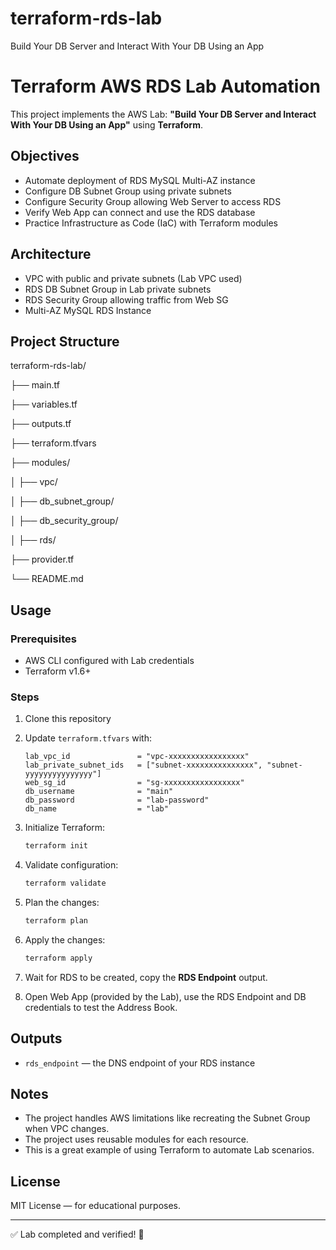 # terraform-rds-lab
Build Your DB Server and Interact With Your DB Using an App

# Terraform AWS RDS Lab Automation

This project implements the AWS Lab: **"Build Your DB Server and Interact With Your DB Using an App"** using **Terraform**.

## Objectives

- Automate deployment of RDS MySQL Multi-AZ instance
- Configure DB Subnet Group using private subnets
- Configure Security Group allowing Web Server to access RDS
- Verify Web App can connect and use the RDS database
- Practice Infrastructure as Code (IaC) with Terraform modules

## Architecture

- VPC with public and private subnets (Lab VPC used)
- RDS DB Subnet Group in Lab private subnets
- RDS Security Group allowing traffic from Web SG
- Multi-AZ MySQL RDS Instance

## Project Structure

terraform-rds-lab/

├── main.tf

├── variables.tf

├── outputs.tf

├── terraform.tfvars

├── modules/

│ ├── vpc/

│ ├── db_subnet_group/

│ ├── db_security_group/

│ ├── rds/

├── provider.tf

└── README.md


## Usage

### Prerequisites

- AWS CLI configured with Lab credentials
- Terraform v1.6+

### Steps

1. Clone this repository
2. Update `terraform.tfvars` with:

    ```hcl
    lab_vpc_id               = "vpc-xxxxxxxxxxxxxxxxx"
    lab_private_subnet_ids   = ["subnet-xxxxxxxxxxxxxxx", "subnet-yyyyyyyyyyyyyyy"]
    web_sg_id                = "sg-xxxxxxxxxxxxxxxxx"
    db_username              = "main"
    db_password              = "lab-password"
    db_name                  = "lab"
    ```

3. Initialize Terraform:

    ```bash
    terraform init
    ```

4. Validate configuration:

    ```bash
    terraform validate
    ```

5. Plan the changes:

    ```bash
    terraform plan
    ```

6. Apply the changes:

    ```bash
    terraform apply
    ```

7. Wait for RDS to be created, copy the **RDS Endpoint** output.
8. Open Web App (provided by the Lab), use the RDS Endpoint and DB credentials to test the Address Book.

## Outputs

- `rds_endpoint` — the DNS endpoint of your RDS instance

## Notes

- The project handles AWS limitations like recreating the Subnet Group when VPC changes.
- The project uses reusable modules for each resource.
- This is a great example of using Terraform to automate Lab scenarios.

## License

MIT License — for educational purposes.

---

✅ Lab completed and verified! 🎉

